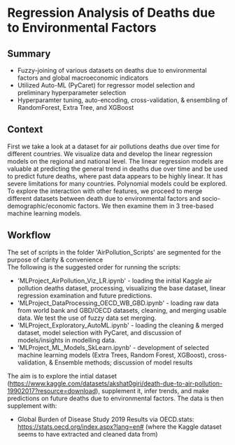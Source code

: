 # Regression Analysis of Deaths due to Environmental Factors
## Summary
-	Fuzzy-joining of various datasets on deaths due to environmental factors and global macroeconomic indicators
-	Utilized Auto-ML (PyCaret) for regressor model selection and preliminary hyperparameter selection
-	Hyperparamter tuning, auto-encoding, cross-validation, & ensembling of RandomForest, Extra Tree, and XGBoost

## Context
First we take a look at a dataset for air pollutions deaths due over time for different countries. We visualize data and develop the linear regression models on the regional and national level. The linear regression models are valuable at predicting the general trend in deaths due over time and be used to predict future deaths, where past data appears to be highly linear. It has severe limitations for many countries. Polynomial models could be explored. To explore the interaction with other features, we proceed to merge different datasets between death due to environmental factors and socio-demographic/economic factors. We then examine them in 3 tree-based machine learning models.

## Workflow
The set of scripts in the folder 'AirPollution_Scripts' are segmented for the purpose of clarity & convenience <br>
The following is the suggested order for running the scripts:
- 'MLProject_AirPollution_Viz_LR.ipynb' - loading the initial Kaggle air pollution deaths dataset, processing, visualizing the base dataset, linear regression examination and future predictions.
- 'MLProject_DataProcessing_OECD_WB_GBD.ipynb' - loading raw data from world bank and GBD/OECD datasets, cleaning, and merging usable data. We test the use of fuzzy data set merging.
- 'MLProject_Exploratory_AutoML.ipynb' - loading the cleaning & merged dataset, model selection with PyCaret, and discussion of models/insights in modelling data.
- 'MLProject_ML_Models_SkLearn.ipynb' - development of selected machine learning models (Extra Trees, Random Forest, XGBoost), cross-validation, & Ensemble methods; discussion of model results

The aim is to explore the intial dataset (https://www.kaggle.com/datasets/akshat0giri/death-due-to-air-pollution-19902017?resource=download), supplement it, infer trends, and make predictions on future deaths due to environmental factors. 
The data is then supplement with:
- Global Burden of Disease Study 2019 Results via OECD.stats: https://stats.oecd.org/index.aspx?lang=en# (where the Kaggle dataset seems to have extracted and cleaned data from)
